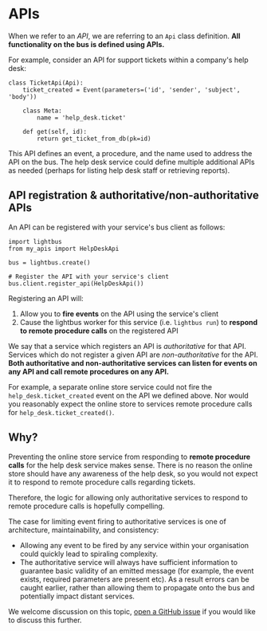 # APIs

When we refer to an *API*, we are referring to an `Api` class definition.
**All functionality on the bus is defined using APIs.**

For example, consider an API for support tickets within a company's 
help desk:

```python3
class TicketApi(Api):
    ticket_created = Event(parameters=('id', 'sender', 'subject', 'body'))

    class Meta:
        name = 'help_desk.ticket'

    def get(self, id):
        return get_ticket_from_db(pk=id)
```

This API defines an event, a procedure, and the name used to address the API
on the bus. The help desk service could define multiple additional APIs as needed
(perhaps for listing help desk staff or retrieving reports).


## API registration & authoritative/non-authoritative APIs

An API can be registered with your service's bus client as follows:

```python3
import lightbus
from my_apis import HelpDeskApi

bus = lightbus.create()

# Register the API with your service's client
bus.client.register_api(HelpDeskApi())
```

Registering an API will:

1. Allow you to **fire events** on the API using the service's client
1. Cause the lightbus worker for this service (i.e. `lightbus run`) 
   to **respond to remote procedure calls** on the registered API

We say that a service which registers an API is *authoritative* for that API.
Services which do not register a given API are *non-authoritative* for the API.
**Both authoritative and non-authoritative services can listen for events on any API and 
call remote procedures on any API.**

For example, a separate online store service could not fire the `help_desk.ticket_created`
event on the API we defined above. Nor would you reasonably expect the online store to 
services remote procedure calls for `help_desk.ticket_created()`.

## Why?

Preventing the online store service from responding to **remote procedure calls** for the 
help desk service makes sense. There is no reason the online store should have any 
awareness of the help desk, so you would not expect it to respond to remote 
procedure calls regarding tickets. 

Therefore, the logic for allowing only authoritative services to respond to remote procedure calls
is hopefully compelling.

The case for limiting event firing to authoritative services is one of architecture, maintainability,
and consistency:

* Allowing any event to be fired by any service within your organisation could quickly 
  lead to spiraling complexity.
* The authoritative service will always have sufficient information to guarantee basic validity of an 
  emitted message (for example, the event exists, required parameters are present etc). As a result errors 
  can be caught earlier, rather than allowing them to propagate onto the bus and potentially impact distant
  services.

We welcome discussion on this topic, [open a GitHub issue] if you would like to discuss this further.

[services]: services.md
[open a GitHub issue]: https://github.com/adamcharnock/lightbus/issues
